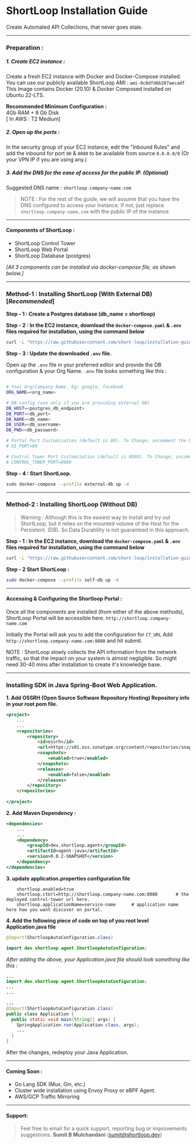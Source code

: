 # ShortLoop Installation Guide
Create Automated API Collections, that never goes stale.

___
### Preparation : 
##### 1. Create EC2 instance : 

Create a fresh EC2 instance with Docker and Docker-Compose installed. 
You can use our publicly available ShortLoop AMI : `ami-0c8dfd6b207aecadf`
This Image contains Docker (20.10) & Docker Composed installed on Ubuntu 22-LTS.


**Recommended Minimum Configuration :**  
4Gb RAM + 8 Gb Disk  
[ In AWS : T2 Medium] 

##### 2. Open up the ports : 
In the security group of your EC2 instance, edit the "Inbound Rules"
and add the inbound for port `80` & `8080` to be available from source `0.0.0.0/0` (Or your VPN IP if you are using any.)


##### 3. Add the DNS for the ease of access for the public IP. (Optional)
Suggested DNS name : `shortloop.company-name.com`

> NOTE : For the rest of the guide, we will assume that you have the DNS configured to access your instance. If not, just replace `shortloop.company-name.com` with the public IP of the instance. 

___

#### Components of ShortLoop : 
* ShortLoop Control Tower
* ShortLoop Web Portal
* ShortLoop Database (postgres)

*[All 3 components can be installed via docker-compose file, as shown below.]*


___


### Method-1 : Installing ShortLoop (With External DB)  [*Recommended*]

**Step - 1 : Create a Postgres database (db_name = shortloop)**


**Step - 2 : In the EC2 instance, download the `docker-compose.yaml` & `.env` files required for installation, using the command below**

```bash
curl -L "https://raw.githubusercontent.com/short-loop/installation-guide/main/scripts/{docker-compose.yaml,.env}" -o "#1"
```

**Step - 3 : Update the downloaded `.env` file.**

Open up the `.env` file in your preferred editor and provide the DB configuration & your Org Name.
`.env` file looks something like this : 
```bash

# Your Org/Company Name. Eg: google, facebook
ORG_NAME=<org_name>

# DB config (use only if you are providing external DB)
DB_HOST=<postgres_db_endpoint>
DB_PORT=<db_port>
DB_NAME=<db_name>
DB_USER=<db_username>
DB_PWD=<db_password>

# Portal Port Customisation (default is 80). To Change; uncomment the below line.
# UI_PORT=80

# Control Tower Port Customisation (default is 8080). To Change; uncomment the below line.
# CONTROL_TOWER_PORT=8080
```

**Step - 4 : Start ShortLoop.**
```bash
sudo docker-compose --profile external-db up -d
```

___

### Method-2 : Installing ShortLoop (Without DB)
> Warning : Although this is the easiest way to install and try out ShortLoop, but it relies on the mounted volume of the Host for the Persistent. (DB). So Data Durability is not guaranteed in this approach. 

**Step - 1 : In the EC2 instance, download the `docker-compose.yaml` & `.env` files required for installation, using the command below**

```bash
curl -L "https://raw.githubusercontent.com/short-loop/installation-guide/main/scripts/{docker-compose.yaml,.env}" -o "#1"
```


**Step - 2 Start ShortLoop :**
```bash
sudo docker-compose --profile self-db up -d
```

___

#### Accessing & Configuring the Shortloop Portal : 
Once all the components are installed (from either of the above methods), ShortLoop Portal will be accessible here. 
`http://shortloop.company-name.com`

Initially the Portal will ask you to add the configuration for `CT_URL` 
Add `http://shortloop.company-name.com:8080` and hit submit. 

NOTE : ShortLoop slowly collects the API information from the network traffic, so that the impact on your system is almost negligible. So might need 30-40 mins after installation to create it's knowledge base.


___

### Installing SDK in **Java Spring-Boot**  Web Application.

**1. Add OSSRH (Open Source Software Repository Hosting) Repository info in your root pom file.** 


```xml
<project>
    ...
    ...
    <repositories>
        <repository>
            <id>ossrh</id>
            <url>https://s01.oss.sonatype.org/content/repositories/snapshots</url>
            <snapshots>
                <enabled>true</enabled>
            </snapshots>
            <releases>
                <enabled>false</enabled>
            </releases>
        </repository>
    </repositories>
    
</project>
```

**2. Add Maven Dependency :**

```xml
<dependencies>
    ...
    ...
    <dependency>
        <groupId>dev.shortloop.agent</groupId>
        <artifactId>agent-java</artifactId>
        <version>0.0.2-SNAPSHOT</version>
    </dependency>
</dependencies>
```
**3. update application.properties configuration file**

```
    shortloop.enabled=true
    shortloop.ctUrl=http://shortloop.company-name.com:8080       # the deployed control-tower url here.
    shortloop.applicationName=service-name      # application name here how you want discover on portal.
```

**4. Add the following piece of code on top of you root level Application.java file**

```Java
@Import(ShortloopAutoConfiguration.class)
```

```Java
import dev.shortloop.agent.ShortloopAutoConfiguration;
```

*After adding the above, your Application.java file should look something like this :*

```java
... 
import dev.shortloop.agent.ShortloopAutoConfiguration;
...
...

...
@Import(ShortloopAutoConfiguration.class)
public class Application {
  public static void main(String[] args) {
    SpringApplication.run(Application.class, args);
    ...
  }
}

```

After the changes, redeploy your Java Application.

___

#### Coming Soon : 
 - Go Lang SDK (Mux, Gin, etc.)
 - Cluster wide installation using Envoy Proxy or eBPF Agent. 
 - AWS/GCP Traffic Mirroring
 

---

#### Support: 
> Feel free to email for a quick support, reporting bug or improvements suggestions.
**Sumit B Mulchandani** (sumit@shortloop.dev)


